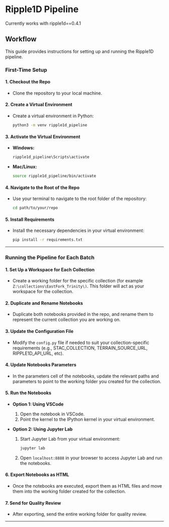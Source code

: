 # Ripple1D Pipeline

Currently works with ripple1d==0.4.1

## Workflow

This guide provides instructions for setting up and running the Ripple1D pipeline.

### **First-Time Setup**

#### 1. **Checkout the Repo**
   - Clone the repository to your local machine.

#### 2. **Create a Virtual Environment**
   - Create a virtual environment in Python:
     ```bash
     python3 -m venv ripple1d_pipeline
     ```

#### 3. **Activate the Virtual Environment**
   - **Windows:**
     ```bash
     ripple1d_pipeline\Scripts\activate
     ```
   - **Mac/Linux:**
     ```bash
     source ripple1d_pipeline/bin/activate
     ```

#### 4. **Navigate to the Root of the Repo**
   - Use your terminal to navigate to the root folder of the repository:
     ```bash
     cd path/to/your/repo
     ```

#### 5. **Install Requirements**
   - Install the necessary dependencies in your virtual environment:
     ```bash
     pip install -r requirements.txt
     ```

---

### **Running the Pipeline for Each Batch**

#### 1. **Set Up a Workspace for Each Collection**
   - Create a working folder for the specific collection (for example `Z:\collections\EastFork_Trinity\)`. This folder will act as your workspace for the collection.

#### 2. **Duplicate and Rename Notebooks**
   - Duplicate both notebooks provided in the repo, and rename them to represent the current collection you are working on.

#### 3. **Update the Configuration File**
   - Modify the `config.py` file if needed to suit your collection-specific requirements (e.g., STAC_COLLECTION, TERRAIN_SOURCE_URL, RIPPLE1D_API_URL, etc).

#### 4. **Update Notebooks Parameters**
   - In the parameters cell of the notebooks, update the relevant paths and parameters to point to the working folder you created for the collection.

#### 5. **Run the Notebooks**
   - **Option 1: Using VSCode**
     1. Open the notebook in VSCode.
     2. Point the kernel to the IPython kernel in your virtual environment.

   - **Option 2: Using Jupyter Lab**
     1. Start Jupyter Lab from your virtual environment:
        ```bash
        jupyter lab
        ```
     2. Open `localhost:8888` in your browser to access Jupyter Lab and run the notebooks.

#### 6. **Export Notebooks as HTML**
   - Once the notebooks are executed, export them as HTML files and move them into the working folder created for the collection.

#### 7. **Send for Quality Review**
   - After exporting, send the entire working folder for quality review.

---